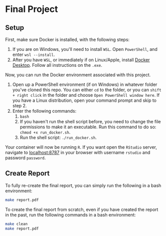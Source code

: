 # Final Project

## Setup

First, make sure Docker is installed, with the following steps:

1. If you are on Windows, you'll need to install `WSL`. Open `PowerShell`, and enter `wsl --install`.
2. After you have `WSL`, or immediately if on Linux/Apple, install [Docker Desktop](https://docs.docker.com/desktop/install/). Follow all instructions on the `.exe`.

Now, you can run the Docker environment associated with this project.

1. Open up a PowerShell  environment (if on Windows) in whatever folder you've cloned this repo. You can either `cd` to the folder, or you can `shift + right click` in the folder and choose `Open PowerShell window here`. If you have a Linux distribution, open your command prompt and skip to step 2.
2. Enter the following commands:
   1. `bash`
   2. If you haven't run the shell script before, you need to change the file permissions to make it an executable. Run this command to do so: `chmod +x run_docker.sh`.
   3. Run the shell script: `./run_docker.sh`.

Your container will now be running `R`. If you want open the `RStudio` server, navigate to [localhost:8787](localhost:8787) in your browser with username `rstudio` and password `password`.

## Create Report

To fully re-create the final report, you can simply run the following in a bash environment:

```bash
make report.pdf
```

To create the final report from scratch, even if you have created the report in the past, run the following commands in a bash environment:

```bash
make clean
make report.pdf
```
